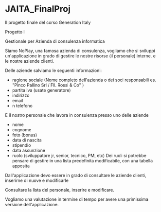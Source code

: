 # JAITA_FinalProj
Il progetto finale del corso Generation Italy


Progetto I

Gestionale per Azienda di consulenza informatica

Siamo NoPlay, una famosa azienda di consulenza, vogliamo che si sviluppi 
un'applicazione in grado di gestire le nostre risorse (il personale) interne.
e le nostre aziende clienti.

Delle aziende salviamo le seguenti informazioni:
- ragione sociale (Nome completo dell'azienda o dei soci responsabili es. "Pinco Pallino Srl / Fll. Rossi & Co" )
- partita iva (usate generatore)
- indirizzo
- email
- n telefono

E il nostro personale che lavora in consulenza presso uno delle aziende
- nome
- cognome
- foto (bonus)
- data di nascita
- stipendio
- data assunzione
- ruolo (sviluppatore jr, senior, tecnico, PM, etc)
Dei ruoli si potrebbe pensare di gestire in una lista predefinita
modificabile, con una tabella apposita

Dall'applicazione devo essere in grado di consultare le aziende clienti, inserirne di nuove e modificarle

Consultare la lista del personale, inserire e modificare.

Vogliamo una valutazione in termine di tempo 
per avere una primissima versione dell'applicazione.
